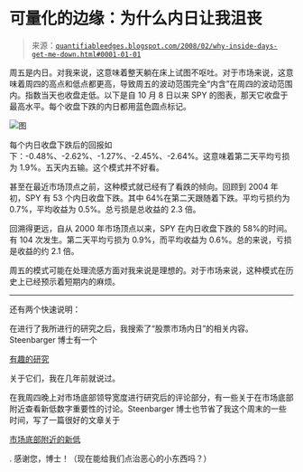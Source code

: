<!--yml

类别：未分类

日期：2024-05-18 08:34:46

-->

# 可量化的边缘：为什么内日让我沮丧

> 来源：[`quantifiableedges.blogspot.com/2008/02/why-inside-days-get-me-down.html#0001-01-01`](http://quantifiableedges.blogspot.com/2008/02/why-inside-days-get-me-down.html#0001-01-01)

周五是内日。对我来说，这意味着整天躺在床上试图不呕吐。对于市场来说，这意味着周四的高点和低点都更高，导致周五的波动范围完全“内含”在周四的波动范围内。指数当天也收盘走低。以下是自 10 月 8 日以来 SPY 的图表，那天它收盘于最高水平。每个收盘下跌的内日都用蓝色圆点标记。

![图](https://blogger.googleusercontent.com/img/b/R29vZ2xl/AVvXsEgR4E8XtHSpzuEQb0Ux8xTyDC2EKCLG9OgcuVHo8f0fI5lWZAvEYb6C15qmrcCGj1hKLQBH-NnVjpPKg12ULea5_Q6Q9Wz71tIF4z8y8s1-8apNZWV7OKVNTCXFcx-n5opiSobixix1Ogc/s1600-h/2008-2-10+Inside+Days.jpg)

每个内日收盘下跌后的回报如下：-0.48%、-2.62%、-1.27%、-2.45%、-2.64%。这意味着第二天平均亏损为 1.9%。五天内五输。这个模式并不好看。

甚至在最近市场顶点之前，这种模式就已经有了看跌的倾向。回顾到 2004 年初，SPY 有 53 个内日收盘下跌。其中 64%在第二天跟随着下跌。平均亏损约为 0.7%，平均收益为 0.5%。总亏损是总收益的 2.3 倍。

回溯得更远，自从 2000 年市场顶点以来，SPY 在内日收盘下跌的 58%的时间。有 104 次发生。第二天平均亏损为 0.9%，而平均收益为 0.6%。总的来说，亏损是收益的约 2.1 倍。

周五的模式可能在处理流感方面对我来说是理想的。对于市场来说，这种模式在历史上已经预示着短期内的麻烦。

----------------------------------------

还有两个快速说明：

在进行了我所进行的研究之后，我搜索了“股票市场内日”的相关内容。Steenbarger 博士有一个

[有趣的研究](http://traderfeed.blogspot.com/2006/06/inside-day-with-less-fear-what-it.html)

关于它们，我在几年前就说过。

在我周四晚上对市场底部领导宽度进行研究后的评论部分，有一些关于在市场底部附近查看新低数字重要性的讨论。Steenbarger 博士也节省了我这个周末的一些时间，写了一篇很好的文章关于

[市场底部附近的新低](http://traderfeed.blogspot.com/2008/02/getting-close-to-bottom.html)

. 感谢您，博士！（现在能给我们点治恶心的小东西吗？）
